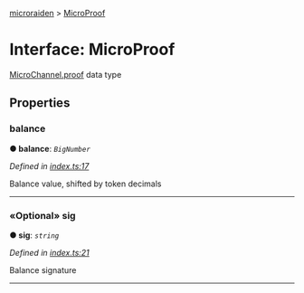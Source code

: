 [microraiden](../README.md) > [MicroProof](../interfaces/microproof.md)



# Interface: MicroProof


[MicroChannel.proof](microchannel.md#proof) data type


## Properties
<a id="balance"></a>

###  balance

**●  balance**:  *`BigNumber`* 

*Defined in [index.ts:17](https://github.com/raiden-network/microraiden/blob/ce9100a/microraiden/microraiden/webui/microraiden/src/index.ts#L17)*



Balance value, shifted by token decimals




___

<a id="sig"></a>

### «Optional» sig

**●  sig**:  *`string`* 

*Defined in [index.ts:21](https://github.com/raiden-network/microraiden/blob/ce9100a/microraiden/microraiden/webui/microraiden/src/index.ts#L21)*



Balance signature




___


